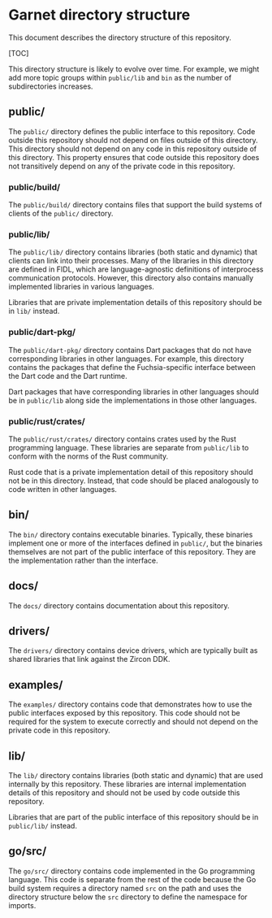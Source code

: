 # Garnet directory structure

This document describes the directory structure of this repository.

[TOC]

This directory structure is likely to evolve over time. For example, we might
add more topic groups within `public/lib` and `bin` as the number of
subdirectories increases.

## public/

The `public/` directory defines the public interface to this repository. Code
outside this repository should not depend on files outside of this directory.
This directory should not depend on any code in this repository outside of this
directory. This property ensures that code outside this repository does not
transitively depend on any of the private code in this repository.

### public/build/

The `public/build/` directory contains files that support the build systems of
clients of the `public/` directory.

### public/lib/

The `public/lib/` directory contains libraries (both static and dynamic) that
clients can link into their processes. Many of the libraries in this directory
are defined in FIDL, which are language-agnostic definitions of interprocess
communication protocols. However, this directory also contains manually
implemented libraries in various languages.

Libraries that are private implementation details of this repository should be
in `lib/` instead.

### public/dart-pkg/

The `public/dart-pkg/` directory contains Dart packages that do not have
corresponding libraries in other languages. For example, this directory contains
the packages that define the Fuchsia-specific interface between the Dart code
and the Dart runtime.

Dart packages that have corresponding libraries in other languages should be in
`public/lib` along side the implementations in those other languages.

### public/rust/crates/

The `public/rust/crates/` directory contains crates used by the Rust programming
language. These libraries are separate from `public/lib` to conform with the
norms of the Rust community.

Rust code that is a private implementation detail of this repository should not
be in this directory. Instead, that code should be placed analogously to code
written in other languages.

## bin/

The `bin/` directory contains executable binaries. Typically, these binaries
implement one or more of the interfaces defined in `public/`, but the binaries
themselves are not part of the public interface of this repository. They are the
implementation rather than the interface.

## docs/

The `docs/` directory contains documentation about this repository.

## drivers/

The `drivers/` directory contains device drivers, which are typically built as
shared libraries that link against the Zircon DDK.

## examples/

The `examples/` directory contains code that demonstrates how to use the public
interfaces exposed by this repository. This code should not be required for the
system to execute correctly and should not depend on the private code in this
repository.

## lib/

The `lib/` directory contains libraries (both static and dynamic) that are used
internally by this repository. These libraries are internal implementation
details of this repository and should not be used by code outside this
repository.

Libraries that are part of the public interface of this repository should be in
`public/lib/` instead.

## go/src/

The `go/src/` directory contains code implemented in the Go programming
language. This code is separate from the rest of the code because the Go build
system requires a directory named `src` on the path and uses the directory
structure below the `src` directory to define the namespace for imports.
